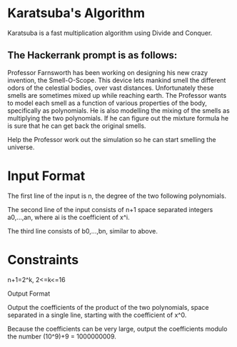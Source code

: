 # Karatsuba's Algorithm
Karatsuba is a fast multiplication algorithm using Divide and Conquer.

## The Hackerrank prompt is as follows:

Professor Farnsworth has been working on designing his new crazy invention, the Smell-O-Scope. This device lets mankind smell the different odors of the celestial bodies, over vast distances. Unfortunately these smells are sometimes mixed up while reaching earth. The Professor wants to model each smell as a function of various properties of the body, specifically as polynomials. He is also modelling the mixing of the smells as multiplying the two polynomials. If he can figure out the mixture formula he is sure that he can get back the original smells.

Help the Professor work out the simulation so he can start smelling the universe.

# Input Format

The first line of the input is n, the degree of the two following polynomials.

The second line of the input consists of n+1 space separated integers a0,...,an, where ai is the coefficient of x^i.

The third line consists of b0,...,bn, similar to above.

# Constraints
n+1=2^k, 2<=k<=16

Output Format

Output the coefficients of the product of the two polynomials, space separated in a single line, starting with the coefficient of x^0.

Because the coefficients can be very large, output the coefficients modulo the number (10^9)+9 = 1000000009.
